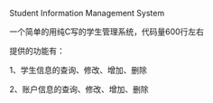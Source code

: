 Student Information Management System

一个简单的用纯C写的学生管理系统，代码量600行左右

提供的功能有：

1、学生信息的查询、修改、增加、删除

2、账户信息的查询、修改、增加、删除
